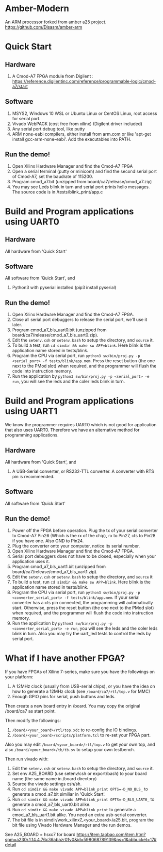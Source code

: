 Amber-Modern
============

An ARM processor forked from amber a25 project. https://github.com/Disasm/amber-arm

Quick Start
===========

Hardware
--------

1. A Cmod-A7 FPGA module from Digilent : https://reference.digilentinc.com/reference/programmable-logic/cmod-a7/start

Software
--------

1. MSYS2, Windows 10 WSL or Ubuntu Linux or CentOS Linux, root access for serial port.
2. Vivado WebPACK (cost free from xilinx) (Digilent driver included)
3. Any serial port debug tool, like putty
4. ARM none-eabi compilers, either install from arm.com or like 'apt-get install gcc-arm-none-eabi'. Add the executables into PATH.

Run the demo!
-------------

1. Open Xilinx Hardware Manager and find the Cmod-A7 FPGA
2. Open a serial terminal (putty or minicom) and find the second serial port of Cmod-A7, set the baudrate of 115200.
3. Program cmod_a7.bit (unzipped from board/ca7/release/cmod_a7.zip)
4. You may see Leds blink in turn and serial port prints hello messages. The source code is in /tests/blink_print/app.c

Build and Program applications using UART0
==========================================

Hardware
--------

All hardware from 'Quick Start'

Software
--------

All software from 'Quick Start', and 

1. Python3 with pyserial installed (pip3 install pyserial)

Run the demo!
-------------

1. Open Xilinx Hardware Manager and find the Cmod-A7 FPGA.
2. Close all serial port debuggers to release the serial port, we'll use it later.
3. Program cmod_a7_bls_uart0.bit (unzipped from board/ca7/release/cmod_a7_bls_uart0.zip).
4. Edit the `setenv.csh` or  `setenv.bash`  to setup the directory, and `source` it.
5. To build a test, run `cd simdir && make sw APP=blink`. Here blink is the application name stored in tests/blink.
6. Program the CPU via serial port, run `python3 sw/bin/proj.py -p <serial_port> -f tests/blink/app.mem`. Press the reset button (the one next to the PMod slot) when required, and the programmer will flush the code into instruction memory.
7. Run the application by `python3 sw/bin/proj.py -p <serial_port> -e run`, you will see the leds and the coler leds blink in turn.

Build and Program applications using UART1
==========================================

We know the programmer requires UART0 which is not good for application that also uses UART0.
Therefore we have an alternative method for programming applications.

Hardware
--------

All hardware from 'Quick Start', and

1. A USB-Serial converter, or RS232-TTL converter. A converter with RTS pin is recommended.

Software
--------

All software from 'Quick Start'

Run the demo!
-------------

1. Power off the FPGA before operation. Plug the tx of your serial converter to Cmod-A7 Pin26 (Which is the rx of the chip), rx to Pin27, cts to Pin28 if you have one. Also GND to Pin24.
2. Plug the converter onto your computer, notice its serial number.
1. Open Xilinx Hardware Manager and find the Cmod-A7 FPGA.
2. Serial port debuggers does not have to be closed, especially when your application uses it.
3. Program cmod_a7_bls_uart1.bit (unzipped from board/ca7/release/cmod_a7_bls_uart1.zip).
4. Edit the `setenv.csh` or  `setenv.bash`  to setup the directory, and `source` it
5. To build a test, run `cd simdir && make sw APP=blink`. Here blink is the application name stored in tests/blink.
6. Program the CPU via serial port, run `python3 sw/bin/proj.py -p <converter_serial_port> -f tests/blink/app.mem`. If your serial converter has a cts pin connected, the programming will automatically start. Otherwise, press the reset button (the one next to the PMod slot) when required, and the programmer will flush the code into instruction memory.
7. Run the application by `python3 sw/bin/proj.py -p <converter_serial_port> -e run`, you will see the leds and the coler leds blink in turn. Also you may try the uart_led tests to control the leds by serial port.

What if I have another FPGA?
============================

If you have FPGAs of Xilinx 7-series, make sure you have the followings on your platform:

1. A 12MHz clock (usually from USB-serial chips), or you have the idea on how to generate a 12MHz clock (see `/board/ca7/rtl/top.v` for MMC)
2. Enough GPIO pins for serial, push buttons and leds.

Then create a new board entry in /board. You may copy the original /board/ca7 as start point.

Then modify the followings:

1. `/board/<your_board>/rtl/top.xdc` to re-config the IO bindings.
2. `/board/<your_board>/scripts/platform.tcl` to re-set your FPGA part.

Also you may edit `/board/<your_board>/rtl/top.v` to get your own top, and also `/board/<your_board>/tb/tb.sv` to setup your own testbench.

Then run vivado with:

1. Edit the `setenv.csh` or  `setenv.bash`  to setup the directory, and `source` it.
2. Set env A25_BOARD (use setenv/csh or export/bash) to your board name (the same name in /board directory)
3. Source the vivado settings csh/sh.
4. Run `cd simdir && make vivado APP=blink_print OPTS=-D_NO_BLS_` to generate a cmod_a7.bit similiar in 'Quick Start'.
5. Run `cd simdir && make vivado APP=blink_print OPTS=-D_BLS_UART0_` to generate a cmod_a7_bls_uart0.bit alike.
6. Run `cd simdir && make vivado APP=blink_print` to generate a cmod_a7_bls_uart1.bit alike. You need an extra usb-serial converter.
7. The bit file is in simdir/work_xilinx7_<your_board>/a25.bit, program the bit file using Vivado Hardware Manager and the run demos. 

See A25_BOARD = hsxc7 for board https://item.taobao.com/item.htm?spm=a230r.1.14.4.76c36abazr01v0&id=598068789139&ns=1&abbucket=17#detail














